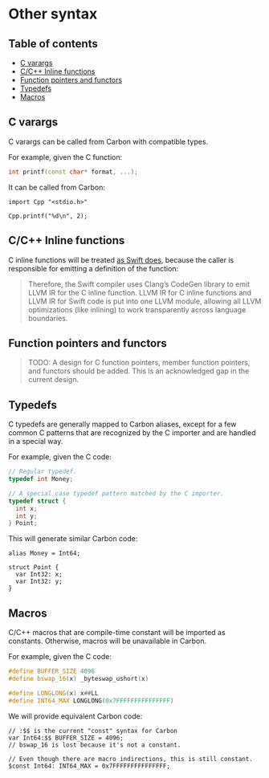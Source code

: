# Other syntax

<!--
Part of the Carbon Language project, under the Apache License v2.0 with LLVM
Exceptions. See /LICENSE for license information.
SPDX-License-Identifier: Apache-2.0 WITH LLVM-exception
-->

## Table of contents

<!-- toc -->

- [C varargs](#c-varargs)
- [C/C++ Inline functions](#cc-inline-functions)
- [Function pointers and functors](#function-pointers-and-functors)
- [Typedefs](#typedefs)
- [Macros](#macros)

<!-- tocstop -->

## C varargs

C varargs can be called from Carbon with compatible types.

For example, given the C function:

```cc
int printf(const char* format, ...);
```

It can be called from Carbon:

```carbon
import Cpp "<stdio.h>"

Cpp.printf("%d\n", 2);
```

## C/C++ Inline functions

C inline functions will be treated
[as Swift does](https://github.com/apple/swift/blob/master/docs/HowSwiftImportsCAPIs.md#inline-functions),
because the caller is responsible for emitting a definition of the function:

> Therefore, the Swift compiler uses Clang’s CodeGen library to emit LLVM IR for
> the C inline function. LLVM IR for C inline functions and LLVM IR for Swift
> code is put into one LLVM module, allowing all LLVM optimizations (like
> inlining) to work transparently across language boundaries.

## Function pointers and functors

> TODO: A design for C function pointers, member function pointers, and functors
> should be added. This is an acknowledged gap in the current design.

## Typedefs

C typedefs are generally mapped to Carbon aliases, except for a few common C
patterns that are recognized by the C importer and are handled in a special way.

For example, given the C code:

```cc
// Regular typedef.
typedef int Money;

// A special case typedef pattern matched by the C importer.
typedef struct {
  int x;
  int y;
} Point;
```

This will generate similar Carbon code:

```carbon
alias Money = Int64;

struct Point {
  var Int32: x;
  var Int32: y;
}
```

## Macros

C/C++ macros that are compile-time constant will be imported as constants.
Otherwise, macros will be unavailable in Carbon.

For example, given the C code:

```cc
#define BUFFER_SIZE 4096
#define bswap_16(x) _byteswap_ushort(x)

#define LONGLONG(x) x##LL
#define INT64_MAX LONGLONG(0x7FFFFFFFFFFFFFFF)
```

We will provide equivalent Carbon code:

```carbon
// :$$ is the current "const" syntax for Carbon
var Int64:$$ BUFFER_SIZE = 4096;
// bswap_16 is lost because it's not a constant.

// Even though there are macro indirections, this is still constant.
$const Int64: INT64_MAX = 0x7FFFFFFFFFFFFFFF;
```
